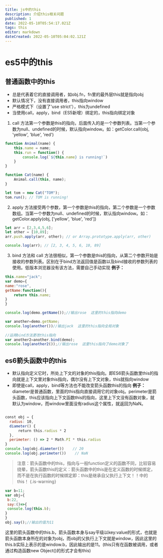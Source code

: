 ```yaml
---
title: js中的this
description: 介绍this相关问题
published: 1
date: 2022-05-10T05:54:17.021Z
tags: this
editor: markdown
dateCreated: 2022-05-10T05:04:02.121Z
---
```


# es5中的this
## 普通函数中的this
+ 总是代表着它的直接调用者，如obj.fn，fn里的最外层this就是指向obj
+ 默认情况下，没有直接调用者，this指向window
+ 严格模式下（设置了'use strict'），this为undefined
+ 当使用call，apply，bind（ES5新增）绑定的，this指向绑定对象
1. call 方法第一个参数是this的指向，后面传入的是一个参数列表。当第一个参数为null、undefined的时候，默认指向window。如：getColor.call(obj, 'yellow', 'blue', 'red')
``` js
function Animal(name) {
    this.name = name;
    this.run = function() {
        console.log(`${this.name} is running!`)
    }
}

function Cat(name) {
    Animal.call(this, name);
}

let tom = new Cat("TOM");
tom.run(); // TOM is running!
```
2. apply 方法接受两个参数，第一个参数是this的指向，第二个参数是一个参数数组。当第一个参数为null、undefined的时候，默认指向window。如：getColor.apply(obj, ['yellow', 'blue', 'red'])
``` js
let arr = [2,3,4,5,6];
let other = [10,89];
arr.push.apply(arr, other); // or Array.prototype.apply(arr, other)

console.log(arr); // [2, 3, 4, 5, 6, 10, 89]
```
3. bind 方法和 call 方法很相似，第一个参数是this的指向，从第二个参数开始是接收的参数列表。区别在于bind方法返回值是函数以及bind接收的参数列表的使用。低版本浏览器没有该方法，需要自己手动实现
**例子：**
``` js
this.name="jack";
var demo={
name:"rose",
getName:function(){
	return this.name;
}
}

console.log(demo.getName());//输出rose  这里的this指向demo

var another=demo.getName;
console.log(another())//输出jack  这里的this指向全局对象
  
//运用bind方法更改this指向
var another2=another.bind(demo);
console.log(another2());//输出rose  这里this指向了demo对象了
```
## es6箭头函数中的this
+ 默认指向定义它时，所处上下文的对象的this指向。即ES6箭头函数里this的指向就是上下文里对象this指向，偶尔没有上下文对象，this就指向window
+ 即使是call，apply，bind等方法也不能改变箭头函数this的指向
**例子：**
diameter是普通函数，里面的this指向直接调用它的对象obj。perimeter是箭头函数，this应该指向上下文函数this的指向，这里上下文没有函数对象，就默认为window，而window里面没有radius这个属性，就返回为NaN。
``` js

const obj = {
  radius: 10,  
  diameter() {    
      return this.radius * 2
  },  
  perimeter: () => 2 * Math.PI * this.radius
}
console.log(obj.diameter())    // 20
console.log(obj.perimeter())    // NaN
```
> 注意：箭头函数中的this，指向与一般function定义的函数不同，比较容易绕晕，箭头函数this的定义：箭头函数中的this是在定义函数的时候绑定，而不是在执行函数的时候绑定即：this是继承自父执行上下文！！中的this！
{.is-warning}

``` js
var b=11;
var obj={
 b:22,
 say:()=>{
 console.log(this.b);
}
}
obj.say();//输出的值为11
```
这里的箭头函数中的this.b，箭头函数本身与say平级以key:value的形式，也就是箭头函数本身所在的对象为obj，而obj的父执行上下文就是window，因此这里的this.b实际上表示的是window.b，因此输出的是11。(this只有在函数被调用，或者通过构造函数new Object()的形式才会有this)
